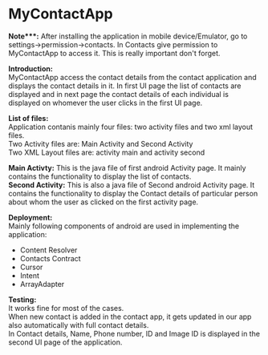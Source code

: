 # MyContactApp

__Note***:__ After installing the application in mobile device/Emulator, go to settings->permission->contacts. 
In Contacts give permission to MyContactApp to access it. This is really important don't forget.

__Introduction:__<br/>
MyContactApp access the contact details from the contact application and displays the contact details in it. In first UI page the list of contacts are displayed and in next page the contact details of each individual is displayed on whomever the user clicks in the first UI page.

__List of files:__<br/>
Application contanis mainly four files: two activity files and two xml layout files.<br/>
Two Activity files are: Main Activity and Second Activity<br/>
Two XML Layout files are: activity main and activity second

__Main Activty:__ This is the java file of first android Activity page. It mainly contains the functionality to display the list of contacts.<br/>
__Second Activity:__ This is also a java file of Second android Activity page. It contains the functionality to display the Contact details of particular person about whom the user as clicked on the first activity page.<br/>

__Deployment:__<br/>
Mainly following components of android are used in implementing the application:<br/>
* Content Resolver
* Contacts Contract
* Cursor
* Intent
* ArrayAdapter

__Testing:__<br/>
It works fine for most of the cases.<br/>
When new contact is added in the contact app, it gets updated in our app also automatically with full contact details.<br/>
In Contact details, Name, Phone number, ID and Image ID is displayed in the second UI page of the application.



